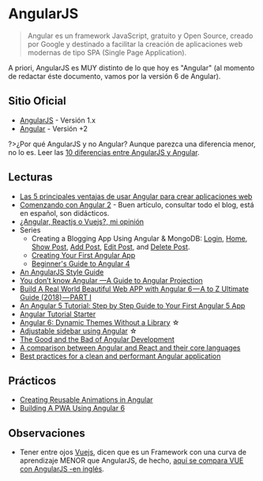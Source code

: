 # AngularJS

>Angular es un framework JavaScript, gratuito y Open Source, creado por Google y destinado a facilitar la creación de aplicaciones web modernas de tipo SPA (Single Page Application).

A priori, AngularJS es MUY distinto de lo que hoy es "Angular" (al momento de redactar éste documento, vamos por la versión 6 de Angular).

## Sitio Oficial

- [AngularJS](https://angularjs.org/) - Versión 1.x
- [Angular](https://angular.io/) - Versión +2 

?>¿Por qué AngularJS y no Angular? Aunque parezca una diferencia menor, no lo es. Leer las [10 diferencias entre AngularJS y Angular](https://www.campusmvp.es/recursos/post/las-10-principales-diferencias-entre-angularjs-y-angular.aspx).

## Lecturas

- [Las 5 principales ventajas de usar Angular para crear aplicaciones web](https://www.campusmvp.es/recursos/post/las-5-principales-ventajas-de-usar-angular-para-crear-aplicaciones-web.aspx)
- [Comenzando con Angular 2](https://blog.ng-classroom.com/blog/ionic2/angular2/) - Buen artículo, consultar todo el blog, está en español, son didácticos.
- [¿Angular, Reactjs o Vuejs?, mi opinión](https://www.uno-de-piera.com/angular-reactjs-vuejs/)
- Series
  - Creating a Blogging App Using Angular & MongoDB: [Login](https://code.tutsplus.com/tutorials/creating-a-blogging-app-using-angular-mongodb-login--cms-30125), [Home](https://code.tutsplus.com/tutorials/creating-a-blogging-app-using-angular-mongodb-home--cms-30129), [Show Post](https://code.tutsplus.com/tutorials/creating-a-blogging-app-using-angular-mongodb-show-post--cms-30140), [Add Post](https://code.tutsplus.com/tutorials/creating-a-blogging-app-using-angular-mongodb-add-post--cms-30151), [Edit Post](https://code.tutsplus.com/tutorials/creating-a-blogging-app-using-angular-mongodb-edit-post--cms-30173), and [Delete Post](https://code.tutsplus.com/tutorials/creating-a-blogging-app-using-angular-mongodb-delete-post--cms-30187). 
  - [Creating Your First Angular App](https://code.tutsplus.com/series/creating-your-first-angular-app--cms-1248)
  - [Beginner's Guide to Angular 4](https://code.tutsplus.com/series/beginners-guide-to-angular-4--cms-1244)
- [An AngularJS Style Guide](https://google.github.io/styleguide/angularjs-google-style.html)
- [You don’t know Angular —A Guide to Angular Projection](https://medium.com/coding-blocks/you-dont-know-angular-a-guide-to-angular-projection-7bef2ea66db0)
- [Build A Real World Beautiful Web APP with Angular 6 — A to Z Ultimate Guide (2018) — PART I](https://medium.com/@hamedbaatour/build-a-real-world-beautiful-web-app-with-angular-6-a-to-z-ultimate-guide-2018-part-i-e121dd1d55e)
- [An Angular 5 Tutorial: Step by Step Guide to Your First Angular 5 App](https://www.toptal.com/angular/angular-5-tutorial)
- [Angular Tutorial Starter](https://grokonez.com/angular-tutorial#Angular_Starter)
- [Angular 6: Dynamic Themes Without a Library](https://medium.com/atom-platform/angular-6-dynamic-themes-without-a-library-c21dfb2cb580) ☆
- [Adjustable sidebar using Angular](https://medium.com/@nicuvlad89/adjustable-sidebar-using-angular-76a77b02d169) ☆
- [The Good and the Bad of Angular Development](https://medium.com/@AltexSoft/the-good-and-the-bad-of-angular-development-b30220bf010a)
- [A comparison between Angular and React and their core languages](https://medium.freecodecamp.org/a-comparison-between-angular-and-react-and-their-core-languages-9de52f485a76)
- [Best practices for a clean and performant Angular application](https://medium.freecodecamp.org/best-practices-for-a-clean-and-performant-angular-application-288e7b39eb6f)

## Prácticos

- [Creating Reusable Animations in Angular](https://netbasal.com/creating-reusable-animations-in-angular-6a2350d6191a)
- [Building A PWA Using Angular 6](https://www.smashingmagazine.com/2018/09/pwa-angular-6/)

## Observaciones

- Tener entre ojos [Vuejs](https://vuejs.org/), dicen que es un Framework con una curva de aprendizaje MENOR que AngularJS, de hecho, [aquí se compara VUE con AngularJS -en inglés](https://vuejs.org/v2/guide/comparison.html#AngularJS-Angular-1).
